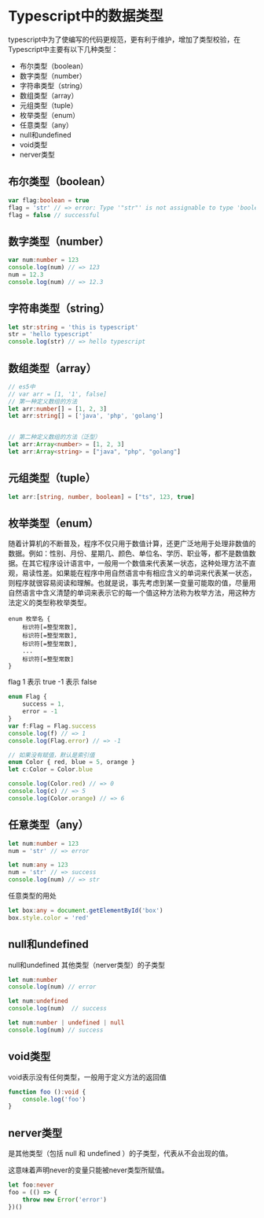 # Typescript中的数据类型

typescript中为了使编写的代码更规范，更有利于维护，增加了类型校验，在Typescript中主要有以下几种类型：

+ 布尔类型（boolean）
+ 数字类型（number）
+ 字符串类型（string）
+ 数组类型（array）
+ 元组类型（tuple）
+ 枚举类型（enum）
+ 任意类型（any）
+ null和undefined
+ void类型
+ nerver类型

## 布尔类型（boolean）

```ts
var flag:boolean = true
flag = 'str' // => error: Type '"str"' is not assignable to type 'boolean'.
flag = false // successful
```

## 数字类型（number）

```ts
var num:number = 123
console.log(num) // => 123
num = 12.3
console.log(num) // => 12.3
```

## 字符串类型（string）

```ts
let str:string = 'this is typescript'
str = 'hello typescript'
console.log(str) // => hello typescript
```

## 数组类型（array）

```ts
// es5中
// var arr = [1, '1', false]
// 第一种定义数组的方法
let arr:number[] = [1, 2, 3]
let arr:string[] = ['java', 'php', 'golang']


// 第二种定义数组的方法（泛型）
let arr:Array<number> = [1, 2, 3]
let arr:Array<string> = ["java", "php", "golang"]
```

## 元组类型（tuple）

```ts
let arr:[string, number, boolean] = ["ts", 123, true]
```

## 枚举类型（enum）

​		随着计算机的不断普及，程序不仅只用于数值计算，还更广泛地用于处理非数值的数据。例如：性别、月份、星期几、颜色、单位名、学历、职业等，都不是数值数据。在其它程序设计语言中，一般用一个数值来代表某一状态，这种处理方法不直观，易读性差。如果能在程序中用自然语言中有相应含义的单词来代表某一状态，则程序就很容易阅读和理解。也就是说，事先考虑到某一变量可能取的值，尽量用自然语言中含义清楚的单词来表示它的每一个值这种方法称为枚举方法，用这种方法定义的类型称枚举类型。

```
enum 枚举名 {
	标识符[=整型常数],
	标识符[=整型常数],
	标识符[=整型常数],
	...
	标识符[=整型常数]
}
```

flag		1 表示 true		-1 表示 false

```ts
enum Flag {
    success = 1,
    error = -1
}
var f:Flag = Flag.success
console.log(f) // => 1
console.log(Flag.error) // => -1

// 如果没有赋值，默认是索引值
enum Color { red, blue = 5, orange }
let c:Color = Color.blue

console.log(Color.red) // => 0
console.log(c) // => 5
console.log(Color.orange) // => 6
```

## 任意类型（any）

```ts
let num:number = 123
num = 'str' // => error

let num:any = 123
num = 'str' // => success
console.log(num) // => str
```

任意类型的用处

```ts
let box:any = document.getElementById('box')
box.style.color = 'red'
```

## null和undefined

null和undefined 其他类型（nerver类型）的子类型

```ts
let num:number
console.log(num) // error

let num:undefined
console.log(num)  // success

let num:number | undefined | null
console.log(num) // success
```

## void类型

void表示没有任何类型，一般用于定义方法的返回值

```ts
function foo ():void {
    console.log('foo')
}
```

## nerver类型

是其他类型（包括 null 和 undefined ）的子类型，代表从不会出现的值。

这意味着声明never的变量只能被never类型所赋值。

```ts
let foo:never
foo = (() => {
    throw new Error('error')
})()
```

